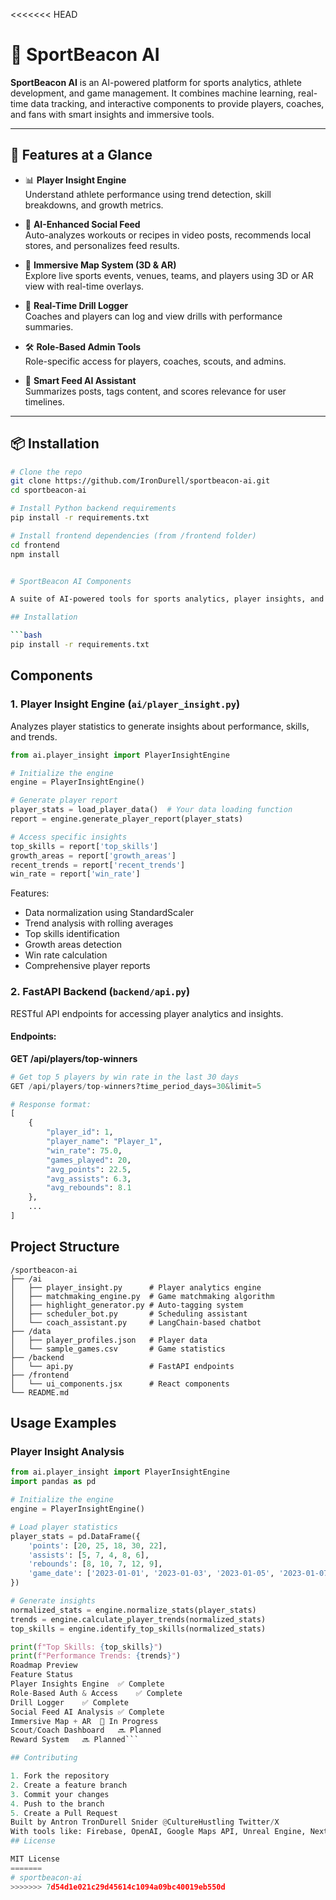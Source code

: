 <<<<<<< HEAD
# 🏅 SportBeacon AI

**SportBeacon AI** is an AI-powered platform for sports analytics, athlete development, and game management. It combines machine learning, real-time data tracking, and interactive components to provide players, coaches, and fans with smart insights and immersive tools.

---

## 🚀 Features at a Glance

- 📊 **Player Insight Engine**  
  Understand athlete performance using trend detection, skill breakdowns, and growth metrics.

- 🧠 **AI-Enhanced Social Feed**  
  Auto-analyzes workouts or recipes in video posts, recommends local stores, and personalizes feed results.

- 📍 **Immersive Map System (3D & AR)**  
  Explore live sports events, venues, teams, and players using 3D or AR view with real-time overlays.

- 🧰 **Real-Time Drill Logger**  
  Coaches and players can log and view drills with performance summaries.

- 🛠️ **Role-Based Admin Tools**  
  Role-specific access for players, coaches, scouts, and admins.

- 💬 **Smart Feed AI Assistant**  
  Summarizes posts, tags content, and scores relevance for user timelines.

---

## 📦 Installation

```bash
# Clone the repo
git clone https://github.com/IronDurell/sportbeacon-ai.git
cd sportbeacon-ai

# Install Python backend requirements
pip install -r requirements.txt

# Install frontend dependencies (from /frontend folder)
cd frontend
npm install


# SportBeacon AI Components

A suite of AI-powered tools for sports analytics, player insights, and game management.

## Installation

```bash
pip install -r requirements.txt
```

## Components

### 1. Player Insight Engine (`ai/player_insight.py`)

Analyzes player statistics to generate insights about performance, skills, and trends.

```python
from ai.player_insight import PlayerInsightEngine

# Initialize the engine
engine = PlayerInsightEngine()

# Generate player report
player_stats = load_player_data()  # Your data loading function
report = engine.generate_player_report(player_stats)

# Access specific insights
top_skills = report['top_skills']
growth_areas = report['growth_areas']
recent_trends = report['recent_trends']
win_rate = report['win_rate']
```

Features:
- Data normalization using StandardScaler
- Trend analysis with rolling averages
- Top skills identification
- Growth areas detection
- Win rate calculation
- Comprehensive player reports

### 2. FastAPI Backend (`backend/api.py`)

RESTful API endpoints for accessing player analytics and insights.

#### Endpoints:

**GET /api/players/top-winners**
```python
# Get top 5 players by win rate in the last 30 days
GET /api/players/top-winners?time_period_days=30&limit=5

# Response format:
[
    {
        "player_id": 1,
        "player_name": "Player_1",
        "win_rate": 75.0,
        "games_played": 20,
        "avg_points": 22.5,
        "avg_assists": 6.3,
        "avg_rebounds": 8.1
    },
    ...
]
```

## Project Structure

```
/sportbeacon-ai
├── /ai
│   ├── player_insight.py      # Player analytics engine
│   ├── matchmaking_engine.py  # Game matchmaking algorithm
│   ├── highlight_generator.py # Auto-tagging system
│   ├── scheduler_bot.py       # Scheduling assistant
│   └── coach_assistant.py     # LangChain-based chatbot
├── /data
│   ├── player_profiles.json   # Player data
│   └── sample_games.csv       # Game statistics
├── /backend
│   └── api.py                 # FastAPI endpoints
├── /frontend
│   └── ui_components.jsx      # React components
└── README.md
```

## Usage Examples

### Player Insight Analysis

```python
from ai.player_insight import PlayerInsightEngine
import pandas as pd

# Initialize the engine
engine = PlayerInsightEngine()

# Load player statistics
player_stats = pd.DataFrame({
    'points': [20, 25, 18, 30, 22],
    'assists': [5, 7, 4, 8, 6],
    'rebounds': [8, 10, 7, 12, 9],
    'game_date': ['2023-01-01', '2023-01-03', '2023-01-05', '2023-01-07', '2023-01-09']
})

# Generate insights
normalized_stats = engine.normalize_stats(player_stats)
trends = engine.calculate_player_trends(normalized_stats)
top_skills = engine.identify_top_skills(normalized_stats)

print(f"Top Skills: {top_skills}")
print(f"Performance Trends: {trends}")
Roadmap Preview
Feature	Status
Player Insights Engine	✅ Complete
Role-Based Auth & Access	✅ Complete
Drill Logger	✅ Complete
Social Feed AI Analysis	✅ Complete
Immersive Map + AR	🚧 In Progress
Scout/Coach Dashboard	🔜 Planned
Reward System	🔜 Planned```

## Contributing

1. Fork the repository
2. Create a feature branch
3. Commit your changes
4. Push to the branch
5. Create a Pull Request
Built by Antron TronDurell Snider @CultureHustling Twitter/X
With tools like: Firebase, OpenAI, Google Maps API, Unreal Engine, Next.js
## License

MIT License 
=======
# sportbeacon-ai
>>>>>>> 7d54d1e021c29d45614c1094a09bc40019eb550d
